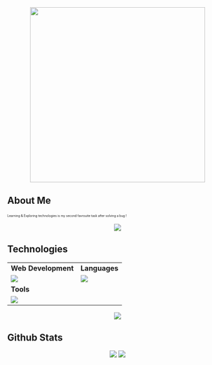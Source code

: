 <div style="text-align: center;"> 
<img width="400" src="https://readme-typing-svg.herokuapp.com?font=Fira+Code&pause=1000&color=36F7BB&width=435&lines=Hi+i+am+Husain+Bhattiwala](https://readme-typing-svg.herokuapp.com?font=Fira+Code&weight=500&size=24&pause=1000&color=36F7BB&width=435&lines=Let's+Connect!;Hi%2C+I'm+Husain+Bhattiwala"/>
</div>

## About Me
<p style="font-size:7px;">
Learning & Exploring technologies is my second favrouite task after solving a bug !
</p>
<p align="center"><img src= 'https://capsule-render.vercel.app/api?type=rect&color=gradient&height=2.5'/></p>

## Technologies
 
<table>
<tr>
	<td><strong>Web Development</strong></td>
	<td><strong>Languages</strong></td>
</tr>
<tr>
		<td><img src = "https://skillicons.dev/icons?i=html,css,js,react,tailwind,nodejs,bootstrap,express,firebase,mongodb,nextjs,redux" ></td>
		<td><img src = "https://skillicons.dev/icons?i=javascript,typescript,c,python&theme=dark"></td>
</tr>
	<tr>
	<td><strong>Tools</strong></td>
</tr>
<tr>
	<td><img src = "https://skillicons.dev/icons?i=git,vscode,github,vim,githubactions&theme=dark"></td>
</tr>
</table>
<p align="center"><img src= 'https://capsule-render.vercel.app/api?type=rect&color=gradient&height=2.5'/></p>

## Github Stats
<p style="display:flex; align=center; justify-content:center; ">
<img src="https://github-readme-stats.vercel.app/api?username=HusainBhattiwala&theme=midnight-purple" style="margin-right:4px;">
<img src="https://streak-stats.demolab.com/?user=HusainBhattiwala&theme=holi-theme">
</p>

